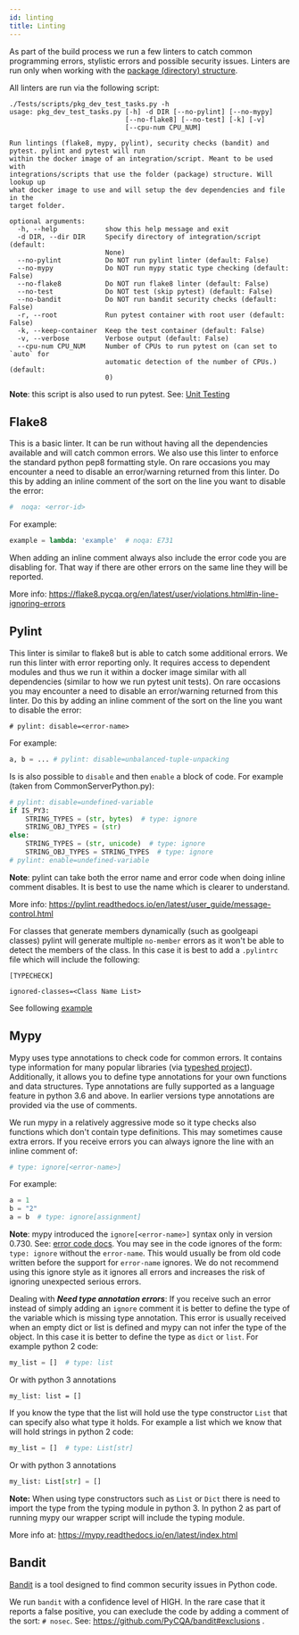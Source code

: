 ```yaml
---
id: linting
title: Linting
---
```


As part of the build process we run a few linters to catch common programming errors, stylistic errors and possible security issues. Linters are run only when working with the [package (directory) structure](package-dir.md).

All linters are run via the following script:

```
./Tests/scripts/pkg_dev_test_tasks.py -h
usage: pkg_dev_test_tasks.py [-h] -d DIR [--no-pylint] [--no-mypy]
                             [--no-flake8] [--no-test] [-k] [-v]
                             [--cpu-num CPU_NUM]

Run lintings (flake8, mypy, pylint), security checks (bandit) and pytest. pylint and pytest will run
within the docker image of an integration/script. Meant to be used with
integrations/scripts that use the folder (package) structure. Will lookup up
what docker image to use and will setup the dev dependencies and file in the
target folder.

optional arguments:
  -h, --help            show this help message and exit
  -d DIR, --dir DIR     Specify directory of integration/script (default:
                        None)
  --no-pylint           Do NOT run pylint linter (default: False)
  --no-mypy             Do NOT run mypy static type checking (default: False)
  --no-flake8           Do NOT run flake8 linter (default: False)
  --no-test             Do NOT test (skip pytest) (default: False)
  --no-bandit           Do NOT run bandit security checks (default: False)
  -r, --root            Run pytest container with root user (default: False)
  -k, --keep-container  Keep the test container (default: False)
  -v, --verbose         Verbose output (default: False)
  --cpu-num CPU_NUM     Number of CPUs to run pytest on (can set to `auto` for
                        automatic detection of the number of CPUs.) (default:
                        0)
```

**Note**: this script is also used to run pytest. See: [Unit Testing](unit-testing.md)

## Flake8

This is a basic linter. It can be run without having all the dependencies available and will catch common errors. We also use this linter to enforce the standard python pep8 formatting style. On rare occasions you may encounter a need to disable an error/warning returned from this linter. Do this by adding an inline comment of the sort on the line you want to disable the error:

```python
#  noqa: <error-id>
```

For example:

```python
example = lambda: 'example'  # noqa: E731
```

When adding an inline comment always also include the error code you are disabling for. That way if there are other errors on the same line they will be reported.

More info: https://flake8.pycqa.org/en/latest/user/violations.html#in-line-ignoring-errors

## Pylint

This linter is similar to flake8 but is able to catch some additional errors. We run this linter with error reporting only. It requires access to dependent modules and thus we run it within a docker image similar with all dependencies (similar to how we run pytest unit tests). On rare occasions you may encounter a need to disable an error/warning returned from this linter. Do this by adding an inline comment of the sort on the line you want to disable the error:

```
# pylint: disable=<error-name>
```

For example:

```python
a, b = ... # pylint: disable=unbalanced-tuple-unpacking
```

Is is also possible to `disable` and then `enable` a block of code. For example (taken from CommonServerPython.py):

```python
# pylint: disable=undefined-variable
if IS_PY3:
    STRING_TYPES = (str, bytes)  # type: ignore
    STRING_OBJ_TYPES = (str)
else:
    STRING_TYPES = (str, unicode)  # type: ignore
    STRING_OBJ_TYPES = STRING_TYPES  # type: ignore
# pylint: enable=undefined-variable
```

**Note**: pylint can take both the error name and error code when doing inline comment disables. It is best to use the name which is clearer to understand.

More info: https://pylint.readthedocs.io/en/latest/user_guide/message-control.html

For classes that generate members dynamically (such as goolgeapi classes) pylint will generate multiple `no-member` errors as it won't be able to detect the members of the class. In this case it is best to add a `.pylintrc` file which will include the following:

```
[TYPECHECK]

ignored-classes=<Class Name List>
```

See following [example](https://github.com/demisto/content/blob/fe2bd5cddc6e521e08ef65fcd456a4214f8c4d93/Integrations/Gmail/.pylintrc)

## Mypy

Mypy uses type annotations to check code for common errors. It contains type information for many popular libraries (via [typeshed project](https://github.com/python/typeshed)). Additionally, it allows you to define type annotations for your own functions and data structures. Type annotations are fully supported as a language feature in python 3.6 and above. In earlier versions type annotations are provided via the use of comments.

We run mypy in a relatively aggressive mode so it type checks also functions which don't contain type definitions. This may sometimes cause extra errors. If you receive errors you can always ignore the line with an inline comment of:

```python
# type: ignore[<error-name>]
```

For example:

```python
a = 1
b = "2"
a = b  # type: ignore[assignment]
```

**Note**: mypy introduced the `ignore[<error-name>]` syntax only in version 0.730. See: [error code docs](https://mypy.readthedocs.io/en/latest/error_codes.html). You may see in the code ignores of the form: `type: ignore` without the `error-name`. This would usually be from old code written before the support for `error-name` ignores. We do not recommend using this ignore style as it ignores all errors and increases the risk of ignoring unexpected serious errors.

Dealing with **_Need type annotation errors_**: If you receive such an error instead of simply adding an `ignore` comment it is better to define the type of the variable which is missing type annotation. This error is usually received when an empty dict or list is defined and mypy can not infer the type of the object. In this case it is better to define the type as `dict` or `list`. For example python 2 code:

```python
my_list = []  # type: list
```

Or with python 3 annotations

```
my_list: list = []
```

If you know the type that the list will hold use the type constructor `List` that can specify also what type it holds. For example a list which we know that will hold strings in python 2 code:

```python
my_list = []  # type: List[str]
```

Or with python 3 annotations

```python
my_list: List[str] = []
```

**Note:** When using type constructors such as `List` or `Dict` there is need to import the type from the typing module in python 3. In python 2 as part of running mypy our wrapper script will include the typing module.

More info at: https://mypy.readthedocs.io/en/latest/index.html

## Bandit

[Bandit](https://github.com/PyCQA/bandit) is a tool designed to find common security issues in Python code.

We run `bandit` with a confidence level of HIGH. In the rare case that it reports a false positive, you can execlude the code by adding a comment of the sort: `# nosec`. See: https://github.com/PyCQA/bandit#exclusions .
